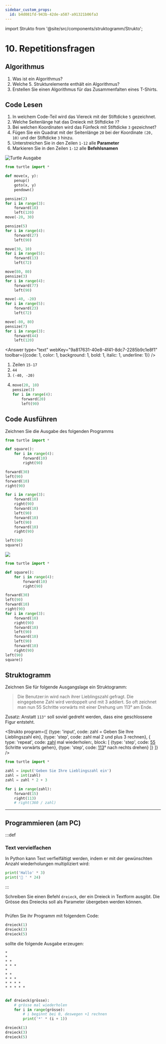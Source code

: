 ```yaml
---
sidebar_custom_props:
  id: b4d081fd-943b-42de-a587-a91321b06fa3
---
```


import Strukto from '@site/src/components/struktogramm/Strukto';

# 10. Repetitionsfragen

## Algorithmus

1. Was ist ein Algorithmus?
2. Welche 5. Strukturelemente enthält ein Algorithmus?
3. Erstellen Sie einen Algorithmus für das Zusammenfalten eines T-Shirts.
<Answer type="text" webKey="fc3fa312-7e89-421d-96eb-a799f502d1e1" />

## Code Lesen

1. In welchem Code-Teil wird das Viereck mit der Stiftdicke `5` gezeichnet.
2. Welche Seitenlänge hat das Dreieck mit Stiftdicke `7`?
3. Bei welchen Koordinaten wird das Fünfeck mit Stiftdicke `3` gezeichnet?
4. Fügen Sie ein Quadrat mit der Seitenlänge `20` bei der Koordinate `(20, 10)` und der Stiftdicke `3` hinzu.
5. Unterstreichen Sie in den Zeilen `1-12` alle **Parameter**
6. Markieren Sie in den Zeilen `1-12` alle **Befehlsnamen**


![Turtle Ausgabe](images/09-code-output.svg)

```py
from turtle import *

def move(x, y):
    penup()
    goto(x, y)
    pendown()

pensize(2)
for i in range(3):
    forward(18)
    left(120)
move(-20, 30)

pensize(5)
for i in range(4):
    forward(27)
    left(90)

move(30, 10)
for i in range(5):
    forward(13)
    left(72)

move(80, 80)
pensize(3)
for i in range(4):
    forward(77)
    left(90)

move(-40, -20)
for i in range(5):
    forward(23)
    left(72)

move(-80, 80)
pensize(7)
for i in range(3):
    forward(44)
    left(120)
```

<Answer type="text" webKey="9a817631-40e8-4f41-8dc7-2285b9c1e8f1" toolbar={{code: 1, color: 1, background: 1, bold: 1, italic: 1, underline: 1}} />

<Solution webKey="9dd6cc59-3264-4243-b654-d1ddcda0912d">

1. Zeilen `15-17`
2. `44`
3. `(-40, -20)`
4.  
    ```py
    move(20, 10)
    pensize(3)
    for i in range(4):
        forward(20)
        left(90)
    ```

</Solution>


## Code Ausführen
Zeichnen Sie die Ausgabe des folgenden Programms

```py
from turtle import *

def square():
    for i in range(4):
        forward(10)
        right(90)

forward(30)
left(90)
forward(10)
right(90)

for i in range(3):
    forward(10)
    right(90)
    forward(10)
    left(90)
    forward(10)
    left(90)
    forward(10)
    right(90)

left(90)
square()
```

![](images/09-coord.svg)

<Solution webKey="9dd6cc59-3264-4243-b654-d1ddcda0912d">

```py live_py slim
from turtle import *

def square():
    for i in range(4):
        forward(10)
        right(90)

forward(30)
left(90)
forward(10)
right(90)
for i in range(3):
    forward(10)
    right(90)
    forward(10)
    left(90)
    forward(10)
    left(90)
    forward(10)
    right(90)
left(90)
square()
```

</Solution>

## Struktogramm

Zeichnen Sie für folgende Ausgangslage ein Struktogramm:

> Die Benutzer:in wird nach ihrer Lieblingszahl gefragt. Die eingegebene Zahl wird verdoppelt und mit 3 addiert. So oft zeichnet man nun 55 Schritte vorwärts mit einer Drehung um 113° am Ende.

Zusatz:
Anstatt `113°` soll soviel gedreht werden, dass eine geschlossene Figur entsteht. 

<Solution webKey="9dd6cc59-3264-4243-b654-d1ddcda0912d">

<Strukto program={[
    {type: 'input', code: <span><span className="var">zahl</span> = Geben Sie Ihre Lieblingszahl ein</span>},
    {type: 'step', code: <span><span className="var">zahl</span> mal 2 und plus 3 rechnen</span>},
    {
        type: 'repeat', 
        code: <span><u><span className="var">zahl</span></u> mal wiederholen:</span>,
        block: [
            {type: 'step', code: <span><u>55</u> Schritte vorwärts gehen</span>},
            {type: 'step', code: <span><u>113</u>° nach rechts drehen</span>}
        ]}
]} />

```py live_py slim
from turtle import *

zahl = input('Geben Sie Ihre Lieblingszahl ein')
zahl = int(zahl)
zahl = zahl * 2 + 3

for i in range(zahl):
    forward(15)
    right(113)
    # right(360 / zahl)

```

</Solution>

---

## Programmieren (am PC)

:::def
### Text vervielfachen
In Python kann Text verfielfältigt werden, indem er mit der gewünschten Anzahl wiederholungen multipliziert wird:

```py live_py slim
print('Hallo' * 3)
print('🌲 ' * 24)
```
:::

Schreiben Sie einen Befehl `dreieck`, der ein Dreieck in Textform ausgibt. Die Grösse des Dreiecks soll als Parameter übergeben werden können.

```py live_py title=dreieck.py versioned id=7fa89fa8-b8ae-4939-94de-df8e00ae57d4

```

Prüfen Sie ihr Programm mit folgendem Code:
```py
dreieck(1)
dreieck(3)
dreieck(5)
```

sollte die folgende Ausgabe erzeugen:
```
*
* 
* *
* * *
* 
* *
* * *
* * * *
* * * * *
```

<Solution webKey="9dd6cc59-3264-4243-b654-d1ddcda0912d">

```py live_py slim

def dreieck(grösse):
    # grösse mal wiederholen
    for i in range(grösse):
        # i beginnt bei 0, deswegen +1 rechnen
        print('*' * (i + 1))

dreieck(1)
dreieck(3)
dreieck(5)
```

</Solution>
